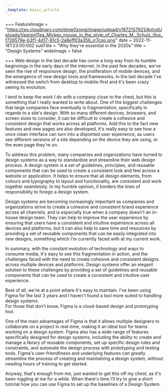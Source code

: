 ```yaml
---
_template: basic_article
---
```




+++
FeatureImage = "https://res.cloudinary.com/dmw0znxgj/image/upload/v1672157921/AntvdUploads/VagrantTea_Mickey_mouse_in_the_style_of_Charles_M._Schulz_illus_f726579e-b3f1-4d17-81c5-2a8eff03a356_rr7cqo.png"
date = 2022-11-18T23:00:00Z
subTitle = "Why they're essential in the 2020s"
title = "Design Systems"
wideImage = false

+++
Web design in the last decade has come a long way from its humble beginnings in the early days of the internet. In the past few decades, we've seen the rise of responsive design, the proliferation of mobile devices, and the emergence of new design tools and frameworks. In the last decade I've witnessed the switch from desktop to mobile-first and it's been crazy seeing its evolution.

I tend to keep the work I do with a company close to the chest, but this is something that I really wanted to write about. One of the biggest challenges that large companies face eventually is fragmentation, specifically in regards to a site's design. With so many different devices, browsers, and screen sizes to consider, it can be difficult to create a cohesive and consistent design that works across all platforms. Add this to the fact new features and new pages are also developed, it's really easy to see how a once clean interface can turn into a disjointed user experience, as users see different versions of a site depending on the device they are using, or the even page they're on.

To address this problem, many companies and organizations have turned to design systems as a way to standardize and streamline their web design process. A design system is a set of guidelines, principles, and reusable components that can be used to create a consistent look and feel across a website or application. It helps to ensure that all design elements, from colours and typography to layout and functionality, are consistent and work together seamlessly. In my humble opinion, it borders the lines of responsibility to forego a design system.

Design systems are becoming increasingly important as companies and organizations strive to create a cohesive and consistent brand experience across all channels, and is especially true when a company doesn't an in-house design team. They can help to improve the user experience by ensuring that users have a consistent and intuitive experience across all devices and platforms, but it can also help to save time and resources by providing a set of reusable components that can be easily integrated into new designs, something which I'm currently faced with at my current work.

In summary, with the constant evolution of technology and ways to consume media, it's easy to see this fragmentation in action, and the challenges faced with the need to create cohesive and consistent designs across multiple devices and platforms. Design systems offer an elegant solution to these challenges by providing a set of guidelines and reusable components that can be used to create a consistent and intuitive user experience.

Best of all, we're at a point where it's easy to maintain. I've been using Figma for the last 3 years and I haven't found a tool more suited to handling design systems.  
For those that don't know, Figma is a cloud-based design and prototyping tool.

One of the main advantages of Figma is that it allows multiple designers to collaborate on a project in real-time, making it an ideal tool for teams working on a design system. Figma also has a wide range of features specifically designed for design systems, including the ability to create and manage a library of reusable components, set up specific design rules and constraints, and automate the design process with prototyping and testing tools. Figma's user-friendliness and underlying features can greatly streamline the process of creating and maintaining a design system, without needing hours of training to get started.

Anyway, that's enough from me, just wanted to get this off my chest, as it's been niggling at me for a while. When there's time I'll try to give a short tutorial how you can use Figma to set up the baselines of a Design System. 

